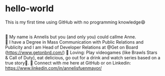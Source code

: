 # hello-world
This is my first time using GitHub with no programming knowledge😄

<br> 🧑‍ My name is Annelis but you (and only you) could callme Anne. </br>
💼 I have a Degree in Mass Communication with Public Relations and Publicity and I am Head of Developer Relations at @Get on Board (https://www.getonbrd.com/)
🤟 Loving: Play videogames (like Brawls Stars & Call of Duty), eat delicious, go out for a drink and watch series based on a true story🤟.
📌 Connect with me here at GitHub or on Linkedin: https://www.linkedin.com/in/annelisfuenmayor/
